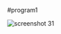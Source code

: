 #program1

![screenshot 31](https://user-images.githubusercontent.com/46917932/52405445-daf39600-2afd-11e9-8a20-d3707e5593c9.png)






